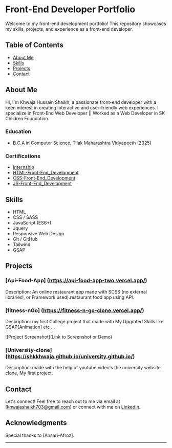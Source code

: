 # Front-End Developer Portfolio

Welcome to my front-end development portfolio! This repository showcases my skills, projects, and experience as a front-end developer.

## Table of Contents

- [About Me](#about-me)
- [Skills](#skills)
- [Projects](#projects)
- [Contact](#contact)

## About Me

Hi, I'm Khwaja Hussain Shaikh, a passionate front-end developer with a keen interest in creating interactive and user-friendly web experiences. I specialize in Front-End Web Developer || Worked as a Web Developer in SK Children Foundation.

### Education

- B.C.A in Computer Science, Tilak Maharashtra Vidyapeeth (2025)

### Certifications

- [Internship](https://drive.google.com/file/d/10EbHxFCHhdYWUm0D5kLRFEtA974hvyka/view?usp=drive_link)
- [HTML-Front-End_Development](https://drive.google.com/file/d/1Jgtg-OcdqFAM0UvpmYHhSbmJzr__JED7/view?usp=drive_link)
- [CSS-Front-End_Development](https://drive.google.com/file/d/1MlUBfbCiZrPxm1idBrBk2MpKfqHXiKf4/view)
- [JS-Front-End_Development](https://drive.google.com/file/d/12B6wvsxam7fP2EGj3uDNegqweEtpgHnl/view?usp=drive_link)

## Skills

- HTML
- CSS / SASS
- JavaScript (ES6+)
- Jquery
- Responsive Web Design
- Git / GitHub
- Tailwind
- GSAP

## Projects

### [Api-Food-App] (https://api-food-app-two.vercel.app/)

Description: An online restaurant app made with SCSS (no external libraries!, or Framework used).restaurant food app using API.


### [fitness-nGo] (https://fitness-n-go-clone.vercel.app/)

Description: my first College project  that made with My Upgrated Skills like GSAP[Animation] etc ...

![Project Screenshot](Link to Screenshot or Demo)

### [University-clone] (https://shkkhwaja.github.io/university.github.io/)

Description: made with the help of youtube video's the university website clone, My first project.


## Contact

Let's connect! Feel free to reach out to me via email at [khwajashaikh703@gmail.com] or connect with me on [LinkedIn](https://www.linkedin.com/in/khwaja-shaikh-960b981b1/).

## Acknowledgments

Special thanks to [Ansari-Afroz].

---

